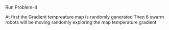 Run Problem-4

At first the Gradient tempreature map is randomly generated 
Then 6 swarm robots will be moving randomly exploring the map temperature gradient
